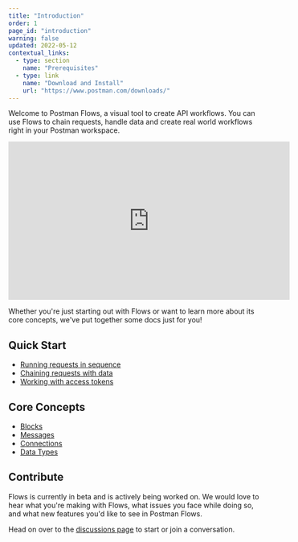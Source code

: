 ```yaml
---
title: "Introduction"
order: 1
page_id: "introduction"
warning: false
updated: 2022-05-12
contextual_links:
  - type: section
    name: "Prerequisites"
  - type: link
    name: "Download and Install"
    url: "https://www.postman.com/downloads/"
---
```


Welcome to Postman Flows, a visual tool to create API workflows. You can use Flows to chain requests, handle data and create real world workflows right in your Postman workspace.

<iframe width="560" height="315" src="https://www.youtube.com/embed/4Yr9CG8Pp14" title="YouTube video player" frameborder="0" allow="accelerometer; autoplay; clipboard-write; encrypted-media; gyroscope; picture-in-picture" allowfullscreen></iframe>

Whether you're just starting out with Flows or want to learn more about its core concepts, we've put together some docs just for you!

## Quick Start

- [Running requests in sequence](/postman-flows/getting-started/running-requests-in-sequence/)
- [Chaining requests with data](/postman-flows/getting-started/chaining-requests-with-data/)
- [Working with access tokens](/postman-flows/getting-started/working-with-access-tokens/)

## Core Concepts

- [Blocks](/postman-flows/core-concepts/blocks/)
- [Messages](/postman-flows/core-concepts/messages/)
- [Connections](/postman-flows/core-concepts/connections/)
- [Data Types](/postman-flows/core-concepts/data-types/)

## **Contribute**

Flows is currently in beta and is actively being worked on. We would love to hear what you're making with Flows, what issues you face while doing so, and what new features you'd like to see in Postman Flows.

Head on over to the [discussions page](https://github.com/postmanlabs/postman-flows/discussions) to start or join a conversation.
